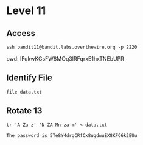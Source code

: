 # Level 11

## Access
```
ssh bandit11@bandit.labs.overthewire.org -p 2220
```
pwd: IFukwKGsFW8MOq3IRFqrxE1hxTNEbUPR

## Identify File
```
file data.txt
```

## Rotate 13
```
tr 'A-Za-z' 'N-ZA-Mn-za-m' < data.txt

The password is 5Te8Y4drgCRfCx8ugdwuEX8KFC6k2EUu
```
